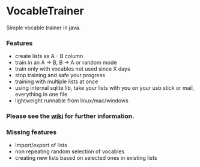 VocableTrainer
==============

Simple vocable trainer in java.  

### Features
- create lists as A - B column
- train in an A -> B, B -> A or random mode
- train only with vocables not used since X days
- stop training and safe your progress
- training with multiple lists at once
- using internal sqlite lib, take your lists with you on your usb stick or mail, everything in one file
- lightweight runnable from linux/mac/windows

### Please see the [wiki](https://github.com/0xpr03/VocableTrainer/wiki) for further information.

### Missing features
- Import/export of lists
- non repeating random selection of vocables
- creating new lists based on selected ones in existing lists
